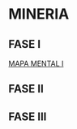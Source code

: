 # MINERIA

## FASE I

[MAPA MENTAL I](https://github.com/antoniolozz/Mineria-de-datos/blob/main/MapaMental_1_1847759.pdf)

## FASE II  

## FASE III
